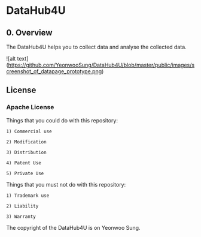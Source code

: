 # DataHub4U



## 0. Overview

The DataHub4U helps you to collect data and analyse the collected data.

![alt text] (https://github.com/YeonwooSung/DataHub4U/blob/master/public/images/screenshot_of_datapage_prototype.png)


## License

### Apache License


Things that you could do with this repository:

    1) Commercial use

    2) Modification

    3) Distribution

    4) Patent Use

    5) Private Use


Things that you must not do with this repository:

    1) Trademark use

    2) Liability

    3) Warranty


The copyright of the DataHub4U is on Yeonwoo Sung.